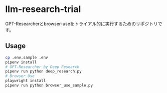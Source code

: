 # llm-research-trial

GPT-Researcherとbrowser-useをトライアル的に実行するためのリポジトリです。

## Usage

```sh
cp .env.sample .env
pipenv install
# GPT-Researcher by Deep Research
pipenv run python deep_research.py
# Browser Use
playwright install
pipenv run python browser_use_sample.py
```
